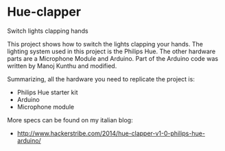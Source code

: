 # Hue-clapper
Switch lights clapping hands

This project shows how to switch the lights clapping your hands. The lighting system used in this project is the Philips Hue.
The other hardware parts are a Microphone Module and Arduino. Part of the Arduino code was written by Manoj Kunthu and modified.

Summarizing, all the hardware you need to replicate the project is:
- Philips Hue starter kit
- Arduino
- Microphone module

More specs can be found on my italian blog:
- http://www.hackerstribe.com/2014/hue-clapper-v1-0-philips-hue-arduino/
